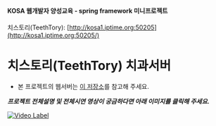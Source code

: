 #### KOSA 웹개발자 양성교육 - spring framework 미니프로젝트
치스토리(TeethTory): [http://kosa1.iptime.org:50205](http://kosa1.iptime.org:50205/)
# 치스토리(TeethTory) 치과서버

* 본 프로젝트의 웹서버는 [이 저장소](https://github.com/SukheeChoi/springframework-mini-project)를 참고해 주세요.

***프로젝트 전체설명 및 전체시연 영상이 궁금하다면 아래 이미지를 클릭해 주세요.***

[![Video Label](http://img.youtube.com/vi/Ks0J7QJQitg/0.jpg)](https://youtu.be/Ks0J7QJQitg)
